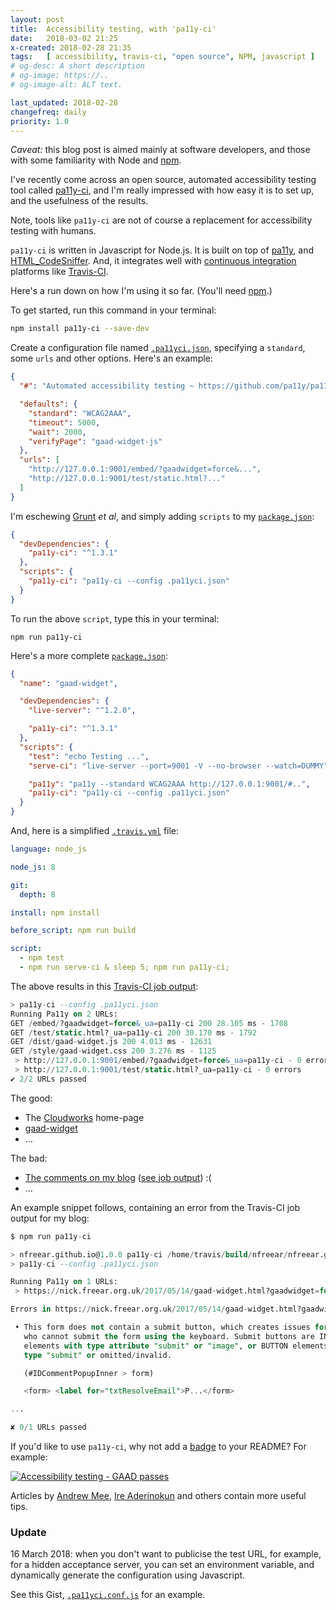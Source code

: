 ```yaml
---
layout: post
title:  Accessibility testing, with 'pa11y-ci'
date:   2018-03-02 21:25
x-created: 2018-02-28 21:35
tags:   [ accessibility, travis-ci, "open source", NPM, javascript ]
# og-desc: A short description
# og-image: https://..
# og-image-alt: ALT text.

last_updated: 2018-02-28
changefreq: daily
priority: 1.0
---
```



_Caveat:_ this blog post is aimed mainly at software developers, and
those with some familiarity with Node and [npm][].


I've recently come across an open source, automated accessibility
testing tool called [pa11y-ci][], and I'm really impressed with how easy
it is to set up, and the usefulness of the results.

Note, tools like `pa11y-ci` are not of course a replacement for accessibility testing with humans.

`pa11y-ci` is written in Javascript for Node.js.
It is built on top of [pa11y][], and [HTML_CodeSniffer][].
And, it integrates well with [continuous integration][ci] platforms like [Travis-CI][].

Here's a run down on how I'm using it so far. (You'll need [npm][].)

To get started, run this command in your terminal:

```sh
npm install pa11y-ci --save-dev
```

Create a configuration file named [`.pa11yci.json`][.pa11y], specifying
a `standard`, some `urls` and other options. Here's an example:

```json
{
  "#": "Automated accessibility testing ~ https://github.com/pa11y/pa11y-ci",

  "defaults": {
    "standard": "WCAG2AAA",
    "timeout": 5000,
    "wait": 2000,
    "verifyPage": "gaad-widget-js"
  },
  "urls": [
    "http://127.0.0.1:9001/embed/?gaadwidget=force&...",
    "http://127.0.0.1:9001/test/static.html?..."
  ]
}
```

I'm eschewing [Grunt][] _et al_, and simply adding `scripts` to my
[`package.json`][pkg]:

```json
{
  "devDependencies": {
    "pa11y-ci": "^1.3.1"
  },
  "scripts": {
    "pa11y-ci": "pa11y-ci --config .pa11yci.json"
  }
}
```

To run the above `script`, type this in your terminal:

```shell
npm run pa11y-ci
```

Here's a more complete [`package.json`][pkg]:

```json
{
  "name": "gaad-widget",

  "devDependencies": {
    "live-server": "^1.2.0",

    "pa11y-ci": "^1.3.1"
  },
  "scripts": {
    "test": "echo Testing ...",
    "serve-ci": "live-server --port=9001 -V --no-browser --watch=DUMMY",

    "pa11y": "pa11y --standard WCAG2AAA http://127.0.0.1:9001/#..",
    "pa11y-ci": "pa11y-ci --config .pa11yci.json"
  }
}
```

And, here is a simplified [`.travis.yml`][trav] file:

```yaml
language: node_js

node_js: 8

git:
  depth: 8

install: npm install

before_script: npm run build

script:
  - npm test
  - npm run serve-ci & sleep 5; npm run pa11y-ci;
```

The above results in this [Travis-CI job output][gaad-job]:

```sql
> pa11y-ci --config .pa11yci.json
Running Pa11y on 2 URLs:
GET /embed/?gaadwidget=force&_ua=pa11y-ci 200 28.105 ms - 1708
GET /test/static.html?_ua=pa11y-ci 200 30.170 ms - 1792
GET /dist/gaad-widget.js 200 4.013 ms - 12631
GET /style/gaad-widget.css 200 3.276 ms - 1125
 > http://127.0.0.1:9001/embed/?gaadwidget=force&_ua=pa11y-ci - 0 errors
 > http://127.0.0.1:9001/test/static.html?_ua=pa11y-ci - 0 errors
✔ 2/2 URLs passed
```

The good:

 * The [Cloudworks][] home-page
 * [gaad-widget][]
 * ...

The bad:

 * [The comments on my blog][blog] ([see job output][blog-job]) :(
 * ...

An example snippet follows, containing an error from the Travis-CI job output for my blog:

```sql
$ npm run pa11y-ci

> nfreear.github.io@1.0.0 pa11y-ci /home/travis/build/nfreear/nfreear.github.io
> pa11y-ci --config .pa11yci.json

Running Pa11y on 1 URLs:
 > https://nick.freear.org.uk/2017/05/14/gaad-widget.html?gaadwidget=force&_ua=pa11y-ci - 8 errors

Errors in https://nick.freear.org.uk/2017/05/14/gaad-widget.html?gaadwidget=force&_ua=pa11y-ci:

 • This form does not contain a submit button, which creates issues for those
   who cannot submit the form using the keyboard. Submit buttons are INPUT
   elements with type attribute "submit" or "image", or BUTTON elements with
   type "submit" or omitted/invalid.

   (#IDCommentPopupInner > form)

   <form> <label for="txtResolveEmail">P...</form>

...

✘ 0/1 URLs passed
```


If you'd like to use `pa11y-ci`, why not add a [badge][] to your README?
For example:

[![Accessibility testing - GAAD passes][pa11y-icon]][pa11y-ci]

Articles by [Andrew Mee][], [Ire Aderinokun] and others contain more useful tips.


### Update

16 March 2018: when you don't want to publicise the test URL, for example,
for a hidden acceptance server, you can set an environment variable,
and dynamically generate the configuration using Javascript.

See this Gist, [`.pa11yci.conf.js`][js] for an example.


[npm]: https://npmjs.com/get-npm
[pa11y]: http://pa11y.org/
[gh-pa11y]: https://github.com/pa11y/pa11y
[pa11y-ci]: https://github.com/pa11y/pa11y-ci
[travis-ci]: https://travis-ci.org/nfreear/gaad-widget
[gaad-job]: https://travis-ci.org/nfreear/gaad-widget/jobs/347455031#L1083-L1104 "Travis-CI output: success."
[blog-job]: https://travis-ci.org/nfreear/nfreear.github.io/jobs/348424796#L1470-L1554 "Travis-CI output: errors."
[pa11y-icon]: https://img.shields.io/badge/accessibility-pa11y--ci-blue.svg
[badge]: https://shields.io/ "accessibility-pa11y--ci-blue.svg"
[HTML_CodeSniffer]: http://squizlabs.github.io/HTML_CodeSniffer/
[ci]: https://en.wikipedia.org/wiki/Continuous_integration
[grunt]: https://gruntjs.com/

[pkg]: https://github.com/nfreear/gaad-widget/blob/3.x/package.json#L1 "package.json"
[trav]: https://github.com/nfreear/gaad-widget/blob/3.x/.travis.yml#L1 ".travis.yml"
[.pa11y]: https://github.com/nfreear/gaad-widget/blob/3.x/.pa11yci.json#L1 ".pa11yci.json"

[gaad-widget]: https://github.com/nfreear/gaad-widget
[cloudworks]: http://cloudworks.ac.uk/
[blog]: # "Oh dear! A work-in-progress"

[Andrew Mee]: http://cruft.io/posts/automated-accessibility-testing-node-travis-ci-pa11y/
[Joviano Dias]: https://medium.com/springernature-qa/integrating-pa11y-ci-in-your-ci-cd-pipeline-f143bb5e36f
[Ire Aderinokun]: https://bitsofco.de/pa11y/

[js]: https://gist.github.com/nfreear/cece86bf6d5d4d531bf0646417a868fb ".pa11yci.conf.js"

[End]: //.
